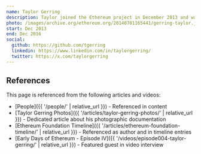 ```yaml
---
name: Taylor Gerring
description: Taylor joined the Ethereum project in December 2013 and was one of the founding Directors of the Ethereum Foundation, together with Mihai Alisie and Vitalik Buterin.
photo: /images/archive.org/ethereum.org/20140701165441/gerring-taylor.jpg
start: Dec 2013
end: Dec 2016
social:
  github: https://github.com/tgerring
  linkedin: https://www.linkedin.com/in/taylorgerring/
  twitter: https://x.com/taylorgerring
---
```


## References

This page is referenced from the following articles and videos:

- [People]({{ '/people/' | relative_url }}) - Referenced in content
- [Taylor Gerring Photos]({{ '/articles/taylor-gerring-photos/' | relative_url }}) - Dedicated article about his photographic documentation
- [Ethereum Foundation Timeline]({{ '/articles/ethereum-foundation-timeline/' | relative_url }}) - Referenced as author and in timeline entries
- [Early Days of Ethereum - Episode IV]({{ '/videos/episode004-taylor-gerring/' | relative_url }}) - Featured guest in video interview